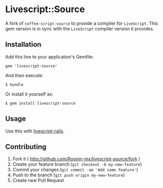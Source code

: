 # Livescript::Source

A fork of `coffee-script-source` to provide a compiler for
`LiveScript`. This gem version is in sync with the `LiveScript`
compiler version it provides.

## Installation

Add this line to your application's Gemfile:

    gem 'livescript-source'

And then execute:

    $ bundle

Or install it yourself as:

    $ gem install livescript-source

## Usage

Use this with [livescript-rails](https://github.com/Roonin-mx/livescript-rails).

## Contributing

1. Fork it ( http://github.com/Roonin-mx/livescript-source/fork )
2. Create your feature branch (`git checkout -b my-new-feature`)
3. Commit your changes (`git commit -am 'Add some feature'`)
4. Push to the branch (`git push origin my-new-feature`)
5. Create new Pull Request
